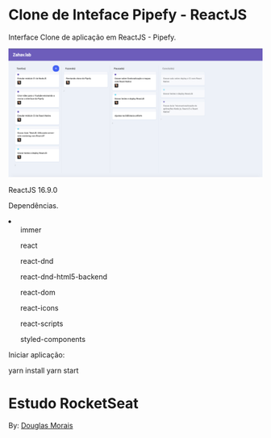 # Clone de Inteface Pipefy - ReactJS

Interface Clone de aplicação em ReactJS - Pipefy.

<img src="tmp/img/screen.png">

ReactJS 16.9.0

Dependências.
<li>
<ul>immer</ul>
<ul>react</ul>
<ul>react-dnd</ul>
<ul>react-dnd-html5-backend</ul>
<ul>react-dom</ul>
<ul>react-icons</ul>
<ul>react-scripts</ul>
<ul>styled-components</ul>
</li>


Iniciar aplicação:

yarn install
yarn start


# Estudo RocketSeat


 By: <a href="https://www.linkedin.com/in/douglas-morais-35640684/">Douglas Morais </a> 
